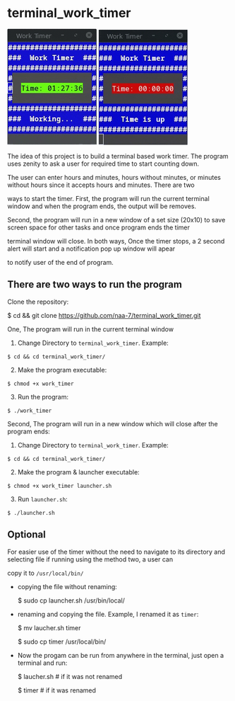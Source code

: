 # terminal_work_timer

![terminal_work_timer1](https://github.com/naa-7/bash_projects/blob/main/work_timer/timer_1.gif)
![terminal_work_timer2](https://github.com/naa-7/bash_projects/blob/main/work_timer/timer_2.gif)

The idea of this project is to build a terminal based work timer. The program uses zenity to ask a user for required time to start counting down. 

The user can enter hours and minutes, hours without minutes, or minutes without hours since it accepts hours and minutes. There are two 

ways to start the timer. First, the program will run the current terminal window and when the program ends, the output will be removes. 

Second, the program will run in a new window of a set size (20x10) to save screen space for other tasks and once program ends the timer 

terminal window will close. In both ways, Once the timer stops, a 2 second alert will start and a notification pop up window will apear 

to notify user of the end of program.



## There are two ways to run the program

 Clone the repository:
  
   $ cd && git clone https://github.com/naa-7/terminal_work_timer.git

 One, The program will run in the current terminal window

  1) Change Directory to `terminal_work_timer`. Example:

    $ cd && cd terminal_work_timer/

  2) Make the program executable:
    
    $ chmod +x work_timer

  3) Run the program:
 
    $ ./work_timer 


 Second, The program will run in a new window which will close after the program ends:
   
  1) Change Directory to `terminal_work_timer`. Example:

    $ cd && cd terminal_work_timer/

  2) Make the program & launcher executable:

    $ chmod +x work_timer launcher.sh

  3) Run `launcher.sh`:

    $ ./launcher.sh 


## Optional

 For easier use of the timer without the need to navigate to its directory and selecting file if running using the method two, a user can 

 copy it to `/usr/local/bin/`

  - copying the file without renaming:
	
    $ sudo cp launcher.sh /usr/bin/local/

  - renaming and copying the file. Example, I renamed it as `timer`:

    $ mv laucher.sh timer

    $ sudo cp timer /usr/local/bin/

  - Now the progam can be run from anywhere in the terminal, just open a terminal and run:

    $ laucher.sh   # if it was not renamed

    $ timer        # if it was renamed
